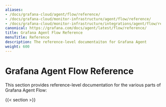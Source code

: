 ```yaml
---
aliases:
- /docs/grafana-cloud/agent/flow/reference/
- /docs/grafana-cloud/monitor-infrastructure/agent/flow/reference/
- /docs/grafana-cloud/monitor-infrastructure/integrations/agent/flow/reference/
canonical: https://grafana.com/docs/agent/latest/flow/reference/
title: Grafana Agent Flow Reference
menuTitle: Reference
description: The reference-level documentaiton for Grafana Agent
weight: 600
---
```


# Grafana Agent Flow Reference

This section provides reference-level documentation for the various parts of
Grafana Agent Flow:

{{< section >}}
